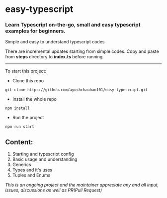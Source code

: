 # easy-typescript

### Learn Typescript on-the-go, small and easy typescript examples for beginners.

Simple and easy to understand typescript codes

There are incremental updates starting from simple codes.
Copy and paste from **steps** directory to **index.ts** before running.

---

To start this project:

- Clone this repo

```
git clone https://github.com/ayushchauhan101/easy-typescript.git
```

- Install the whole repo

```
npm install
```

- Run the project

```
npm run start
```

## Content:

1. Starting and typescript config
2. Basic usage and understanding
3. Generics
4. Types and it's uses
5. Tuples and Enums

_This is an ongoing project and the maintainer appreciate any and all input, issues, discussions as well as PR(Pull Request)_
